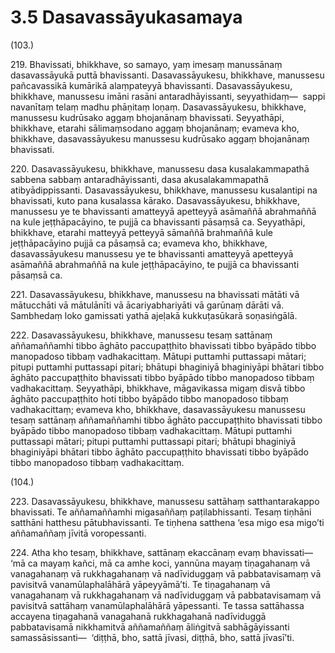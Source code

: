 # 3.5 Dasavassāyukasamaya

(103.)

219\. Bhavissati, bhikkhave, so samayo, yaṃ imesaṃ manussānaṃ dasavassāyukā puttā bhavissanti. Dasavassāyukesu, bhikkhave, manussesu pañcavassikā kumārikā alaṃpateyyā bhavissanti. Dasavassāyukesu, bhikkhave, manussesu imāni rasāni antaradhāyissanti, seyyathidaṃ—  sappi navanītaṃ telaṃ madhu phāṇitaṃ loṇaṃ. Dasavassāyukesu, bhikkhave, manussesu kudrūsako aggaṃ bhojanānaṃ bhavissati. Seyyathāpi, bhikkhave, etarahi sālimaṃsodano aggaṃ bhojanānaṃ; evameva kho, bhikkhave, dasavassāyukesu manussesu kudrūsako aggaṃ bhojanānaṃ bhavissati.

220\. Dasavassāyukesu, bhikkhave, manussesu dasa kusalakammapathā sabbena sabbaṃ antaradhāyissanti, dasa akusalakammapathā atibyādippissanti. Dasavassāyukesu, bhikkhave, manussesu kusalantipi na bhavissati, kuto pana kusalassa kārako. Dasavassāyukesu, bhikkhave, manussesu ye te bhavissanti amatteyyā apetteyyā asāmaññā abrahmaññā na kule jeṭṭhāpacāyino, te pujjā ca bhavissanti pāsaṃsā ca. Seyyathāpi, bhikkhave, etarahi matteyyā petteyyā sāmaññā brahmaññā kule jeṭṭhāpacāyino pujjā ca pāsaṃsā ca; evameva kho, bhikkhave, dasavassāyukesu manussesu ye te bhavissanti amatteyyā apetteyyā asāmaññā abrahmaññā na kule jeṭṭhāpacāyino, te pujjā ca bhavissanti pāsaṃsā ca.

221\. Dasavassāyukesu, bhikkhave, manussesu na bhavissati mātāti vā mātucchāti vā mātulānīti vā ācariyabhariyāti vā garūnaṃ dārāti vā. Sambhedaṃ loko gamissati yathā ajeḷakā kukkuṭasūkarā soṇasiṅgālā.

222\. Dasavassāyukesu, bhikkhave, manussesu tesaṃ sattānaṃ aññamaññamhi tibbo āghāto paccupaṭṭhito bhavissati tibbo byāpādo tibbo manopadoso tibbaṃ vadhakacittaṃ. Mātupi puttamhi puttassapi mātari; pitupi puttamhi puttassapi pitari; bhātupi bhaginiyā bhaginiyāpi bhātari tibbo āghāto paccupaṭṭhito bhavissati tibbo byāpādo tibbo manopadoso tibbaṃ vadhakacittaṃ. Seyyathāpi, bhikkhave, māgavikassa migaṃ disvā tibbo āghāto paccupaṭṭhito hoti tibbo byāpādo tibbo manopadoso tibbaṃ vadhakacittaṃ; evameva kho, bhikkhave, dasavassāyukesu manussesu tesaṃ sattānaṃ aññamaññamhi tibbo āghāto paccupaṭṭhito bhavissati tibbo byāpādo tibbo manopadoso tibbaṃ vadhakacittaṃ. Mātupi puttamhi puttassapi mātari; pitupi puttamhi puttassapi pitari; bhātupi bhaginiyā bhaginiyāpi bhātari tibbo āghāto paccupaṭṭhito bhavissati tibbo byāpādo tibbo manopadoso tibbaṃ vadhakacittaṃ.

(104.)

223\. Dasavassāyukesu, bhikkhave, manussesu sattāhaṃ satthantarakappo bhavissati. Te aññamaññamhi migasaññaṃ paṭilabhissanti. Tesaṃ tiṇhāni satthāni hatthesu pātubhavissanti. Te tiṇhena satthena ‘esa migo esa migo’ti aññamaññaṃ jīvitā voropessanti.

224\. Atha kho tesaṃ, bhikkhave, sattānaṃ ekaccānaṃ evaṃ bhavissati—  ‘mā ca mayaṃ kañci, mā ca amhe koci, yannūna mayaṃ tiṇagahanaṃ vā vanagahanaṃ vā rukkhagahanaṃ vā nadīviduggaṃ vā pabbatavisamaṃ vā pavisitvā vanamūlaphalāhārā yāpeyyāmā’ti. Te tiṇagahanaṃ vā vanagahanaṃ vā rukkhagahanaṃ vā nadīviduggaṃ vā pabbatavisamaṃ vā pavisitvā sattāhaṃ vanamūlaphalāhārā yāpessanti. Te tassa sattāhassa accayena tiṇagahanā vanagahanā rukkhagahanā nadīviduggā pabbatavisamā nikkhamitvā aññamaññaṃ āliṅgitvā sabhāgāyissanti samassāsissanti—  ‘diṭṭhā, bho, sattā jīvasi, diṭṭhā, bho, sattā jīvasī’ti.
